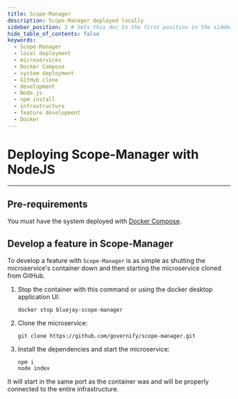 ```yaml
---
title: Scope-Manager
description: Scope-Manager deployed locally
sidebar_position: 2 # Sets this doc to the first position in the sidebar
hide_table_of_contents: false
keywords:
  - Scope-Manager
  - local deployment
  - microservices
  - Docker Compose
  - system deployment
  - GitHub clone
  - development
  - Node.js
  - npm install
  - infrastructure
  - feature development
  - Docker
---
```


# Deploying Scope-Manager with NodeJS

---

## Pre-requirements

You must have the system deployed with [Docker Compose](/development/setup-development-environment/docker-compose).

## Develop a feature in Scope-Manager

To develop a feature with `Scope-Manager` is as simple as shutting the microservice's container down and then starting the microservice cloned from GitHub.

1. Stop the container with this command or using the docker desktop application UI:

    ```bin/bash
    docker stop bluejay-scope-manager
    ```

2. Clone the microservice:

    ```bin/bash
    git clone https://github.com/governify/scope-manager.git
    ```

3. Install the dependencies and start the microservice:

    ```bin/bash
    npm i
    node index
    ```

It will start in the same port as the container was and will be properly connected to the entire infrastructure.
